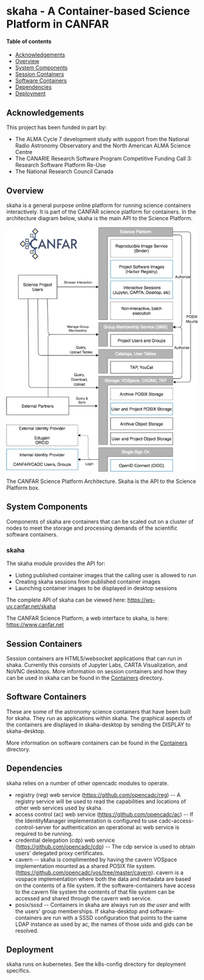 # skaha - A Container-based Science Platform in CANFAR

#### Table of contents
  * [Acknowledgements](#acknowledgements)
  * [Overview](#overview)
  * [System Components](#system-components)
  * [Session Containers](#session-containers)
  * [Software Containers](#software-containers)
  * [Dependencies](#dependencies)
  * [Deployment](#deployment)

## Acknowledgements
This project has been funded in part by:
- The ALMA Cycle 7 development study with support from the National Radio Astronomy Observatory and the North American ALMA Science Centre
- The CANARIE Research Software Program Competitive Funding Call 3: Research Software Platform Re-Use
- The National Research Council Canada

## Overview
skaha is a general purpose online platform for running science containers interactively.  It is part of the CANFAR science platform for containers.  In the architecture diagram below, skaha is the main API to the Science Platform.

![canfar-architecture](canfar-architecture-0.3.png)

The CANFAR Science Platform Architecture.  Skaha is the API to the Science Platform box.

## System Components

Components of skaha are containers that can be scaled out on a cluster of nodes to meet the storage and processing demands of the scientific software containers.

### skaha
The skaha module provides the API for:
- Listing published container images that the calling user is allowed to run
- Creating skaha sessions from published container images
- Launching container images to be displayed in desktop sessions

The complete API of skaha can be viewed here: https://ws-uv.canfar.net/skaha

The CANFAR Science Platform, a web interface to skaha, is here: https://www.canfar.net

## Session Containers

Session containers are HTML5/websocket applications that can run in shaka.  Currently this consists of Jupyter Labs, CARTA Visualization, and NoVNC desktops.  More information on session containers and how they can be used in skaha can be found in the [Containers](containers) directory.

## Software Containers

These are some of the astronomy science containers that have been built for skaha.  They run as applications within skaha.  The graphical aspects of the containers are displayed in skaha-desktop by sending the DISPLAY to skaha-desktop.

More information on software containers can be found in the [Containers](containers) directory.

## Dependencies

skaha relies on a number of other opencadc modules to operate.
* registry (reg) web service (https://github.com/opencadc/reg) -- A registry service will be used to read the capabilities and locations of other web services used by skaha.
* access control (ac) web service (https://github.com/opencadc/ac) -- If the IdentityManager implementation is configured to use cadc-access-control-server for authentication an operational ac web service is required to be running.
* credential delegation (cdp) web service (https://github.com/opencadc/cdp) -- The cdp service is used to obtain users' delegated proxy certificates.
* cavern -- skaha is complimented by having the cavern VOSpace implementation mounted as a shared POSIX file system.  (https://github.com/opencadc/vos/tree/master/cavern).  cavern is a vospace implementation where both the data and metadata are based on the contents of a file system.  If the software-containers have access to the cavern file system the contents of that file system can be accessed and shared through the cavern web service.
* posix/sssd -- Containers in skaha are always run _as the user_ and with the users' group memberships.  If skaha-desktop and software-containers are run with a SSSD configuration that points to the same LDAP instance as used by ac, the names of those uids and gids can be resolved.

## Deployment
skaha runs on kubernetes.  See the k8s-config directory for deployment specifics.

